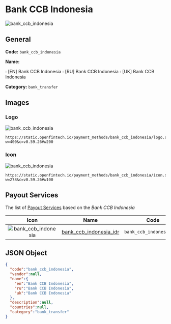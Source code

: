
# Bank CCB Indonesia 
![bank_ccb_indonesia](https://static.openfintech.io/payment_methods/bank_ccb_indonesia/logo.svg?w=400&c=v0.59.26#w200)  

## General 
**Code:** `bank_ccb_indonesia` 
 
**Name:** 
 
:	[EN] Bank CCB Indonesia 
:	[RU] Bank CCB Indonesia 
:	[UK] Bank CCB Indonesia 
 
**Category:** `bank_transfer` 
 

## Images 

### Logo 
![bank_ccb_indonesia](https://static.openfintech.io/payment_methods/bank_ccb_indonesia/logo.svg?w=400&c=v0.59.26#w200)  

```
https://static.openfintech.io/payment_methods/bank_ccb_indonesia/logo.svg?w=400&c=v0.59.26#w200
```  

### Icon 
![bank_ccb_indonesia](https://static.openfintech.io/payment_methods/bank_ccb_indonesia/icon.svg?w=278&c=v0.59.26#w100)  

```
https://static.openfintech.io/payment_methods/bank_ccb_indonesia/icon.svg?w=278&c=v0.59.26#w100
```  

## Payout Services 
 
The list of [Payout Services](/payout-services/) based on the _Bank CCB Indonesia_ 

|Icon|Name|Code| 
|:---:|:---:|:---:| 
|![bank_ccb_indonesia](https://static.openfintech.io/payout_methods/bank_ccb_indonesia/icon.svg?w=278&c=v0.59.26#w40) |[bank_ccb_indonesia_idr](/payout-services/bank_ccb_indonesia_idr/)|`bank_ccb_indonesia_idr`| 
 

## JSON Object 

```json
{
  "code":"bank_ccb_indonesia",
  "vendor":null,
  "name":{
    "en":"Bank CCB Indonesia",
    "ru":"Bank CCB Indonesia",
    "uk":"Bank CCB Indonesia"
  },
  "description":null,
  "countries":null,
  "category":"bank_transfer"
}
```  
